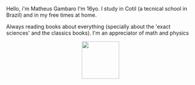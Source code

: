 Hello, i'm Matheus Gambaro
I'm 16yo. I study in Cotil (a tecnical school in Brazil) and in my free times at home.

Always reading books about everything (specially about the 'exact sciences' and the classics books). I'm an appreciator of math and physics

<div id="header" align="center">
  <img src="https://www.google.com/url?sa=i&url=https%3A%2F%2Ftecnofanias.com.br%2Fprogramador-como-virar-um%2F&psig=AOvVaw2hhBu_XuAOaQUwOrf_LvGj&ust=1671300675087000&source=images&cd=vfe&ved=0CBAQjRxqFwoTCOirqKre_vsCFQAAAAAdAAAAABAI" width="100"/>
</div>
